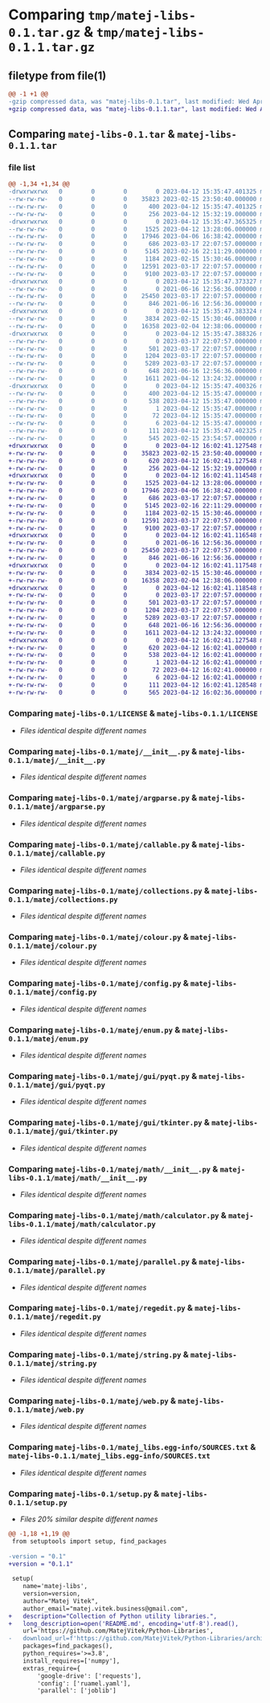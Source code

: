 # Comparing `tmp/matej-libs-0.1.tar.gz` & `tmp/matej-libs-0.1.1.tar.gz`

## filetype from file(1)

```diff
@@ -1 +1 @@
-gzip compressed data, was "matej-libs-0.1.tar", last modified: Wed Apr 12 15:35:47 2023, max compression
+gzip compressed data, was "matej-libs-0.1.1.tar", last modified: Wed Apr 12 16:02:41 2023, max compression
```

## Comparing `matej-libs-0.1.tar` & `matej-libs-0.1.1.tar`

### file list

```diff
@@ -1,34 +1,34 @@
-drwxrwxrwx   0        0        0        0 2023-04-12 15:35:47.401325 matej-libs-0.1/
--rw-rw-rw-   0        0        0    35823 2023-02-15 23:50:40.000000 matej-libs-0.1/LICENSE
--rw-rw-rw-   0        0        0      400 2023-04-12 15:35:47.401325 matej-libs-0.1/PKG-INFO
--rw-rw-rw-   0        0        0      256 2023-04-12 15:32:19.000000 matej-libs-0.1/README.md
-drwxrwxrwx   0        0        0        0 2023-04-12 15:35:47.365325 matej-libs-0.1/matej/
--rw-rw-rw-   0        0        0     1525 2023-04-12 13:28:06.000000 matej-libs-0.1/matej/__init__.py
--rw-rw-rw-   0        0        0    17946 2023-04-06 16:38:42.000000 matej-libs-0.1/matej/argparse.py
--rw-rw-rw-   0        0        0      686 2023-03-17 22:07:57.000000 matej-libs-0.1/matej/callable.py
--rw-rw-rw-   0        0        0     5145 2023-02-16 22:11:29.000000 matej-libs-0.1/matej/collections.py
--rw-rw-rw-   0        0        0     1184 2023-02-15 15:30:46.000000 matej-libs-0.1/matej/colour.py
--rw-rw-rw-   0        0        0    12591 2023-03-17 22:07:57.000000 matej-libs-0.1/matej/config.py
--rw-rw-rw-   0        0        0     9100 2023-03-17 22:07:57.000000 matej-libs-0.1/matej/enum.py
-drwxrwxrwx   0        0        0        0 2023-04-12 15:35:47.373327 matej-libs-0.1/matej/gui/
--rw-rw-rw-   0        0        0        0 2021-06-16 12:56:36.000000 matej-libs-0.1/matej/gui/__init__.py
--rw-rw-rw-   0        0        0    25450 2023-03-17 22:07:57.000000 matej-libs-0.1/matej/gui/pyqt.py
--rw-rw-rw-   0        0        0      846 2021-06-16 12:56:36.000000 matej-libs-0.1/matej/gui/tkinter.py
-drwxrwxrwx   0        0        0        0 2023-04-12 15:35:47.383324 matej-libs-0.1/matej/math/
--rw-rw-rw-   0        0        0     3834 2023-02-15 15:30:46.000000 matej-libs-0.1/matej/math/__init__.py
--rw-rw-rw-   0        0        0    16358 2023-02-04 12:38:06.000000 matej-libs-0.1/matej/math/calculator.py
-drwxrwxrwx   0        0        0        0 2023-04-12 15:35:47.388326 matej-libs-0.1/matej/nn/
--rw-rw-rw-   0        0        0        0 2023-03-17 22:07:57.000000 matej-libs-0.1/matej/nn/__init__.py
--rw-rw-rw-   0        0        0      501 2023-03-17 22:07:57.000000 matej-libs-0.1/matej/nn/torch.py
--rw-rw-rw-   0        0        0     1204 2023-03-17 22:07:57.000000 matej-libs-0.1/matej/parallel.py
--rw-rw-rw-   0        0        0     5289 2023-03-17 22:07:57.000000 matej-libs-0.1/matej/regedit.py
--rw-rw-rw-   0        0        0      648 2021-06-16 12:56:36.000000 matej-libs-0.1/matej/string.py
--rw-rw-rw-   0        0        0     1611 2023-04-12 13:24:32.000000 matej-libs-0.1/matej/web.py
-drwxrwxrwx   0        0        0        0 2023-04-12 15:35:47.400326 matej-libs-0.1/matej_libs.egg-info/
--rw-rw-rw-   0        0        0      400 2023-04-12 15:35:47.000000 matej-libs-0.1/matej_libs.egg-info/PKG-INFO
--rw-rw-rw-   0        0        0      538 2023-04-12 15:35:47.000000 matej-libs-0.1/matej_libs.egg-info/SOURCES.txt
--rw-rw-rw-   0        0        0        1 2023-04-12 15:35:47.000000 matej-libs-0.1/matej_libs.egg-info/dependency_links.txt
--rw-rw-rw-   0        0        0       72 2023-04-12 15:35:47.000000 matej-libs-0.1/matej_libs.egg-info/requires.txt
--rw-rw-rw-   0        0        0        6 2023-04-12 15:35:47.000000 matej-libs-0.1/matej_libs.egg-info/top_level.txt
--rw-rw-rw-   0        0        0      111 2023-04-12 15:35:47.402325 matej-libs-0.1/setup.cfg
--rw-rw-rw-   0        0        0      545 2023-02-15 23:54:57.000000 matej-libs-0.1/setup.py
+drwxrwxrwx   0        0        0        0 2023-04-12 16:02:41.127548 matej-libs-0.1.1/
+-rw-rw-rw-   0        0        0    35823 2023-02-15 23:50:40.000000 matej-libs-0.1.1/LICENSE
+-rw-rw-rw-   0        0        0      620 2023-04-12 16:02:41.127548 matej-libs-0.1.1/PKG-INFO
+-rw-rw-rw-   0        0        0      256 2023-04-12 15:32:19.000000 matej-libs-0.1.1/README.md
+drwxrwxrwx   0        0        0        0 2023-04-12 16:02:41.114548 matej-libs-0.1.1/matej/
+-rw-rw-rw-   0        0        0     1525 2023-04-12 13:28:06.000000 matej-libs-0.1.1/matej/__init__.py
+-rw-rw-rw-   0        0        0    17946 2023-04-06 16:38:42.000000 matej-libs-0.1.1/matej/argparse.py
+-rw-rw-rw-   0        0        0      686 2023-03-17 22:07:57.000000 matej-libs-0.1.1/matej/callable.py
+-rw-rw-rw-   0        0        0     5145 2023-02-16 22:11:29.000000 matej-libs-0.1.1/matej/collections.py
+-rw-rw-rw-   0        0        0     1184 2023-02-15 15:30:46.000000 matej-libs-0.1.1/matej/colour.py
+-rw-rw-rw-   0        0        0    12591 2023-03-17 22:07:57.000000 matej-libs-0.1.1/matej/config.py
+-rw-rw-rw-   0        0        0     9100 2023-03-17 22:07:57.000000 matej-libs-0.1.1/matej/enum.py
+drwxrwxrwx   0        0        0        0 2023-04-12 16:02:41.116548 matej-libs-0.1.1/matej/gui/
+-rw-rw-rw-   0        0        0        0 2021-06-16 12:56:36.000000 matej-libs-0.1.1/matej/gui/__init__.py
+-rw-rw-rw-   0        0        0    25450 2023-03-17 22:07:57.000000 matej-libs-0.1.1/matej/gui/pyqt.py
+-rw-rw-rw-   0        0        0      846 2021-06-16 12:56:36.000000 matej-libs-0.1.1/matej/gui/tkinter.py
+drwxrwxrwx   0        0        0        0 2023-04-12 16:02:41.117548 matej-libs-0.1.1/matej/math/
+-rw-rw-rw-   0        0        0     3834 2023-02-15 15:30:46.000000 matej-libs-0.1.1/matej/math/__init__.py
+-rw-rw-rw-   0        0        0    16358 2023-02-04 12:38:06.000000 matej-libs-0.1.1/matej/math/calculator.py
+drwxrwxrwx   0        0        0        0 2023-04-12 16:02:41.118548 matej-libs-0.1.1/matej/nn/
+-rw-rw-rw-   0        0        0        0 2023-03-17 22:07:57.000000 matej-libs-0.1.1/matej/nn/__init__.py
+-rw-rw-rw-   0        0        0      501 2023-03-17 22:07:57.000000 matej-libs-0.1.1/matej/nn/torch.py
+-rw-rw-rw-   0        0        0     1204 2023-03-17 22:07:57.000000 matej-libs-0.1.1/matej/parallel.py
+-rw-rw-rw-   0        0        0     5289 2023-03-17 22:07:57.000000 matej-libs-0.1.1/matej/regedit.py
+-rw-rw-rw-   0        0        0      648 2021-06-16 12:56:36.000000 matej-libs-0.1.1/matej/string.py
+-rw-rw-rw-   0        0        0     1611 2023-04-12 13:24:32.000000 matej-libs-0.1.1/matej/web.py
+drwxrwxrwx   0        0        0        0 2023-04-12 16:02:41.127548 matej-libs-0.1.1/matej_libs.egg-info/
+-rw-rw-rw-   0        0        0      620 2023-04-12 16:02:41.000000 matej-libs-0.1.1/matej_libs.egg-info/PKG-INFO
+-rw-rw-rw-   0        0        0      538 2023-04-12 16:02:41.000000 matej-libs-0.1.1/matej_libs.egg-info/SOURCES.txt
+-rw-rw-rw-   0        0        0        1 2023-04-12 16:02:41.000000 matej-libs-0.1.1/matej_libs.egg-info/dependency_links.txt
+-rw-rw-rw-   0        0        0       72 2023-04-12 16:02:41.000000 matej-libs-0.1.1/matej_libs.egg-info/requires.txt
+-rw-rw-rw-   0        0        0        6 2023-04-12 16:02:41.000000 matej-libs-0.1.1/matej_libs.egg-info/top_level.txt
+-rw-rw-rw-   0        0        0      111 2023-04-12 16:02:41.128548 matej-libs-0.1.1/setup.cfg
+-rw-rw-rw-   0        0        0      565 2023-04-12 16:02:36.000000 matej-libs-0.1.1/setup.py
```

### Comparing `matej-libs-0.1/LICENSE` & `matej-libs-0.1.1/LICENSE`

 * *Files identical despite different names*

### Comparing `matej-libs-0.1/matej/__init__.py` & `matej-libs-0.1.1/matej/__init__.py`

 * *Files identical despite different names*

### Comparing `matej-libs-0.1/matej/argparse.py` & `matej-libs-0.1.1/matej/argparse.py`

 * *Files identical despite different names*

### Comparing `matej-libs-0.1/matej/callable.py` & `matej-libs-0.1.1/matej/callable.py`

 * *Files identical despite different names*

### Comparing `matej-libs-0.1/matej/collections.py` & `matej-libs-0.1.1/matej/collections.py`

 * *Files identical despite different names*

### Comparing `matej-libs-0.1/matej/colour.py` & `matej-libs-0.1.1/matej/colour.py`

 * *Files identical despite different names*

### Comparing `matej-libs-0.1/matej/config.py` & `matej-libs-0.1.1/matej/config.py`

 * *Files identical despite different names*

### Comparing `matej-libs-0.1/matej/enum.py` & `matej-libs-0.1.1/matej/enum.py`

 * *Files identical despite different names*

### Comparing `matej-libs-0.1/matej/gui/pyqt.py` & `matej-libs-0.1.1/matej/gui/pyqt.py`

 * *Files identical despite different names*

### Comparing `matej-libs-0.1/matej/gui/tkinter.py` & `matej-libs-0.1.1/matej/gui/tkinter.py`

 * *Files identical despite different names*

### Comparing `matej-libs-0.1/matej/math/__init__.py` & `matej-libs-0.1.1/matej/math/__init__.py`

 * *Files identical despite different names*

### Comparing `matej-libs-0.1/matej/math/calculator.py` & `matej-libs-0.1.1/matej/math/calculator.py`

 * *Files identical despite different names*

### Comparing `matej-libs-0.1/matej/parallel.py` & `matej-libs-0.1.1/matej/parallel.py`

 * *Files identical despite different names*

### Comparing `matej-libs-0.1/matej/regedit.py` & `matej-libs-0.1.1/matej/regedit.py`

 * *Files identical despite different names*

### Comparing `matej-libs-0.1/matej/string.py` & `matej-libs-0.1.1/matej/string.py`

 * *Files identical despite different names*

### Comparing `matej-libs-0.1/matej/web.py` & `matej-libs-0.1.1/matej/web.py`

 * *Files identical despite different names*

### Comparing `matej-libs-0.1/matej_libs.egg-info/SOURCES.txt` & `matej-libs-0.1.1/matej_libs.egg-info/SOURCES.txt`

 * *Files identical despite different names*

### Comparing `matej-libs-0.1/setup.py` & `matej-libs-0.1.1/setup.py`

 * *Files 20% similar despite different names*

```diff
@@ -1,18 +1,19 @@
 from setuptools import setup, find_packages
 
-version = "0.1"
+version = "0.1.1"
 
 setup(
 	name='matej-libs',
 	version=version,
 	author="Matej Vitek",
 	author_email="matej.vitek.business@gmail.com",
+	description="Collection of Python utility libraries.",
+	long_description=open('README.md', encoding='utf-8').read(),
 	url='https://github.com/MatejVitek/Python-Libraries',
-	download_url=f'https://github.com/MatejVitek/Python-Libraries/archive/refs/tags/v{version}.tar.gz',
 	packages=find_packages(),
 	python_requires='>=3.8',
 	install_requires=['numpy'],
 	extras_require={
 		'google-drive': ['requests'],
 		'config': ['ruamel.yaml'],
 		'parallel': ['joblib']
```

